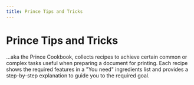 ```yaml
---
title: Prince Tips and Tricks
---
```


Prince Tips and Tricks
======================

…aka the Prince Cookbook, collects recipes to achieve certain common or complex tasks useful when preparing a document for printing. Each recipe shows the required features in a "You need" ingredients list and provides a step-by-step explanation to guide you to the required goal.
